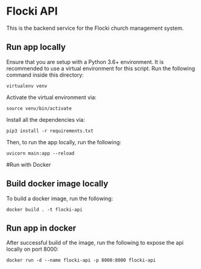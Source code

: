 # Flocki API

This is the backend service for the Flocki church management system. 

## Run app locally
Ensure that you are setup with a Python 3.6+ environment. 
It is recommended to use a virtual environment for this script.
Run the following command inside this directory:
```
virtualenv venv
```

Activate the virtual environment via:
```
source venv/bin/activate
```

Install all the dependencies via:
```
pip3 install -r requirements.txt
```

Then, to run the app locally, run the following: 
```
uvicorn main:app --reload
```

#Run with Docker
## Build docker image locally

To build a docker image, run the following:
```
docker build . -t flocki-api
```

## Run app in docker
After successful build of the image, run the following to expose the api locally on port 8000:

```
docker run -d --name flocki-api -p 8000:8000 flocki-api
```